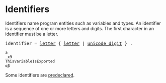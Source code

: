# Identifiers

Identifiers name program entities such as variables and types. An identifier is a sequence of one or more letters and digits. The first character in an identifier must be a letter.

<pre>
<a id="identifier">identifier</a> = <a href="/Source%20code%20representation/letters_and_digits.html#letter">letter</a> { <a href="/Source%20code%20representation/letters_and_digits.html#letter">letter</a> | <a href="/Source%20code%20representation/letters_and_digits.html#unicode_digit">unicode_digit</a> } .
</pre>

```
a
_x9
ThisVariableIsExported
αβ
```

Some identifiers are [predeclared](Declarations%20and%20scope/predeclared_identifiers.html).
